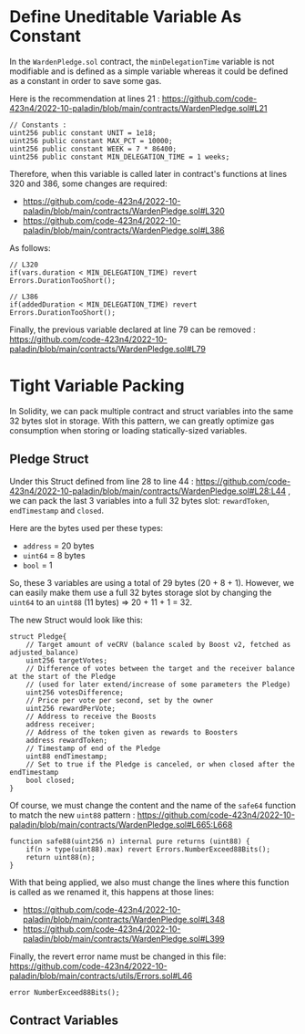 # Define Uneditable Variable As Constant
In the `WardenPledge.sol` contract, the `minDelegationTime` variable is not modifiable and is defined as a simple variable whereas it could be defined as a constant in order to save some gas.

Here is the recommendation at lines 21 : https://github.com/code-423n4/2022-10-paladin/blob/main/contracts/WardenPledge.sol#L21

    // Constants :
    uint256 public constant UNIT = 1e18;
    uint256 public constant MAX_PCT = 10000;
    uint256 public constant WEEK = 7 * 86400;
    uint256 public constant MIN_DELEGATION_TIME = 1 weeks;

Therefore, when this variable is called later in contract's functions at lines 320 and 386, some changes are required:
- https://github.com/code-423n4/2022-10-paladin/blob/main/contracts/WardenPledge.sol#L320
- https://github.com/code-423n4/2022-10-paladin/blob/main/contracts/WardenPledge.sol#L386

As follows:

    // L320
    if(vars.duration < MIN_DELEGATION_TIME) revert Errors.DurationTooShort();

    // L386
    if(addedDuration < MIN_DELEGATION_TIME) revert Errors.DurationTooShort();

Finally, the previous variable declared at line 79 can be removed : https://github.com/code-423n4/2022-10-paladin/blob/main/contracts/WardenPledge.sol#L79

# Tight Variable Packing
In Solidity, we can pack multiple contract and struct variables into the same 32 bytes slot in storage. With this pattern, we can greatly optimize gas consumption when storing or loading statically-sized variables.

## Pledge Struct
Under this Struct defined from line 28 to line 44 : https://github.com/code-423n4/2022-10-paladin/blob/main/contracts/WardenPledge.sol#L28:L44 , we can pack the last 3 variables into a full 32 bytes slot: `rewardToken`, `endTimestamp` and `closed`.

Here are the bytes used per these types:
- `address` = 20 bytes
- `uint64` = 8 bytes
- `bool` = 1 

So, these 3 variables are using a total of 29 bytes (20 + 8 + 1). However, we can easily make them use a full 32 bytes storage slot by changing the `uint64` to an `uint88` (11 bytes) => 20 + 11 + 1 = 32.

The new Struct would look like this:

    struct Pledge{
        // Target amount of veCRV (balance scaled by Boost v2, fetched as adjusted_balance)
        uint256 targetVotes;
        // Difference of votes between the target and the receiver balance at the start of the Pledge
        // (used for later extend/increase of some parameters the Pledge)
        uint256 votesDifference;
        // Price per vote per second, set by the owner
        uint256 rewardPerVote;
        // Address to receive the Boosts
        address receiver;
        // Address of the token given as rewards to Boosters
        address rewardToken;
        // Timestamp of end of the Pledge
        uint88 endTimestamp;
        // Set to true if the Pledge is canceled, or when closed after the endTimestamp
        bool closed;
    }

Of course, we must change the content and the name of the `safe64` function to match the new `uint88` pattern : https://github.com/code-423n4/2022-10-paladin/blob/main/contracts/WardenPledge.sol#L665:L668

    function safe88(uint256 n) internal pure returns (uint88) {
        if(n > type(uint88).max) revert Errors.NumberExceed88Bits();
        return uint88(n);
    }

With that being applied, we also must change the lines where this function is called as we renamed it, this happens at those lines:
- https://github.com/code-423n4/2022-10-paladin/blob/main/contracts/WardenPledge.sol#L348
- https://github.com/code-423n4/2022-10-paladin/blob/main/contracts/WardenPledge.sol#L399

Finally, the revert error name must be changed in this file: https://github.com/code-423n4/2022-10-paladin/blob/main/contracts/utils/Errors.sol#L46

    error NumberExceed88Bits();

## Contract Variables
